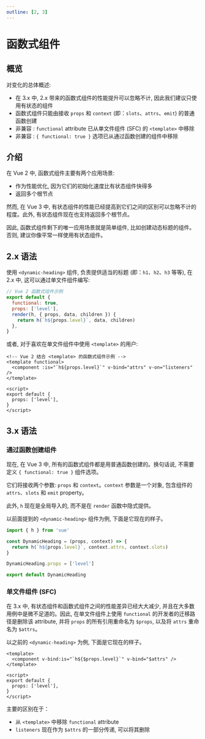 ```yaml
---
outline: [2, 3]
---
```


# 函数式组件 <Badge text="非兼容" type="danger" />

## 概览

对变化的总体概述:

- 在 3.x 中, 2.x 带来的函数式组件的性能提升可以忽略不计, 因此我们建议只使用有状态的组件
- 函数式组件只能由接收 `props` 和 `context` (即：`slots`、`attrs`、`emit`) 的普通函数创建
- 非兼容 : `functional` attribute 已从单文件组件 (SFC) 的 `<template>` 中移除
- 非兼容 : `{ functional: true }` 选项已从通过函数创建的组件中移除

## 介绍

在 Vue 2 中, 函数式组件主要有两个应用场景:

- 作为性能优化, 因为它们的初始化速度比有状态组件快得多
- 返回多个根节点

然而, 在 Vue 3 中, 有状态组件的性能已经提高到它们之间的区别可以忽略不计的程度。此外, 有状态组件现在也支持返回多个根节点。

因此, 函数式组件剩下的唯一应用场景就是简单组件, 比如创建动态标题的组件。否则, 建议你像平常一样使用有状态组件。

## 2.x 语法

使用 `<dynamic-heading>` 组件, 负责提供适当的标题 (即：`h1`、`h2`、`h3` 等等), 在 2.x 中, 这可以通过单文件组件编写:

```js
// Vue 2 函数式组件示例
export default {
  functional: true,
  props: ['level'],
  render(h, { props, data, children }) {
    return h(`h${props.level}`, data, children)
  },
}
```

或者, 对于喜欢在单文件组件中使用 `<template>` 的用户:

```vue
<!-- Vue 2 结合 <template> 的函数式组件示例 -->
<template functional>
  <component :is="`h${props.level}`" v-bind="attrs" v-on="listeners" />
</template>

<script>
export default {
  props: ['level'],
}
</script>
```

## 3.x 语法

### 通过函数创建组件

现在, 在 Vue 3 中, 所有的函数式组件都是用普通函数创建的。换句话说, 不需要定义 `{ functional: true }` 组件选项。

它们将接收两个参数: `props` 和 `context`。`context` 参数是一个对象, 包含组件的 `attrs`、`slots` 和 `emit` property。

此外, `h` 现在是全局导入的, 而不是在 `render` 函数中隐式提供。

以前面提到的 `<dynamic-heading>` 组件为例, 下面是它现在的样子。

```js
import { h } from 'vue'

const DynamicHeading = (props, context) => {
  return h(`h${props.level}`, context.attrs, context.slots)
}

DynamicHeading.props = ['level']

export default DynamicHeading
```

### 单文件组件 (SFC)

在 3.x 中, 有状态组件和函数式组件之间的性能差异已经大大减少, 并且在大多数用例中是微不足道的。因此, 在单文件组件上使用 `functional` 的开发者的迁移路径是删除该 attribute, 并将 `props` 的所有引用重命名为 `$props`, 以及将 `attrs` 重命名为 `$attrs`。

以之前的 `<dynamic-heading>` 为例, 下面是它现在的样子。

```vue
<template>
  <component v-bind:is="`h${$props.level}`" v-bind="$attrs" />
</template>

<script>
export default {
  props: ['level'],
}
</script>
```

主要的区别在于：

- 从 `<template>` 中移除 `functional` attribute
- `listeners` 现在作为 `$attrs` 的一部分传递, 可以将其删除
